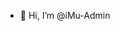 - 👋 Hi, I’m @iMu-Admin
<!---
What is iMu?

iMu is a non-profit open source decentralized consulting and advisory cyber security firm. Our goal is to assist anyone in their process of starting their own venture in order to promote new ideas and secure networks.


Our Mission Statement

Our institutional presence is dedicated to delivering state of the art services and developing instruments that enable enterprises to articulate their principles, fortify their brand, and attain top of the line services.


Our Vision Statement

To emerge as the premier provider of advisory services by showcasing genuine camaraderie with our clients and their businesses, rooted in mutual respect, regular transparent conversations, and an unwavering commitment to ethical practices.


Our Goal

Our objective is to furnish distinguished services and educational support to businesses and individuals actively seeking advisory guidance.


History of iMu

iMu originated from the visionary concept of an individual deeply passionate about fortifying the internet landscape for both personal security and business advancement. Diligently cultivating this idea, we transformed it into a corporate entity that transcends conventional cybersecurity paradigms. Commencing with a modest support network, we recognize the challenges of solitary endeavors and hope to spare others from such burdens. Our motivation lies in witnessing the growth and development of small enterprises, witnessing their ascent to prominence, compelling us to dedicate ourselves to this mission.
--->
